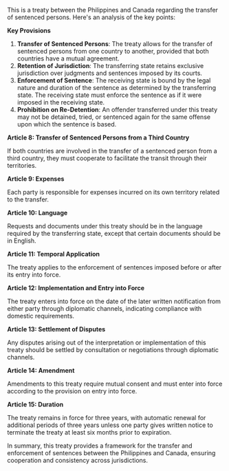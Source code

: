This is a treaty between the Philippines and Canada regarding the transfer of sentenced persons. Here's an analysis of the key points:

**Key Provisions**

1. **Transfer of Sentenced Persons**: The treaty allows for the transfer of sentenced persons from one country to another, provided that both countries have a mutual agreement.
2. **Retention of Jurisdiction**: The transferring state retains exclusive jurisdiction over judgments and sentences imposed by its courts.
3. **Enforcement of Sentence**: The receiving state is bound by the legal nature and duration of the sentence as determined by the transferring state. The receiving state must enforce the sentence as if it were imposed in the receiving state.
4. **Prohibition on Re-Detention**: An offender transferred under this treaty may not be detained, tried, or sentenced again for the same offense upon which the sentence is based.

**Article 8: Transfer of Sentenced Persons from a Third Country**

If both countries are involved in the transfer of a sentenced person from a third country, they must cooperate to facilitate the transit through their territories.

**Article 9: Expenses**

Each party is responsible for expenses incurred on its own territory related to the transfer.

**Article 10: Language**

Requests and documents under this treaty should be in the language required by the transferring state, except that certain documents should be in English.

**Article 11: Temporal Application**

The treaty applies to the enforcement of sentences imposed before or after its entry into force.

**Article 12: Implementation and Entry into Force**

The treaty enters into force on the date of the later written notification from either party through diplomatic channels, indicating compliance with domestic requirements.

**Article 13: Settlement of Disputes**

Any disputes arising out of the interpretation or implementation of this treaty should be settled by consultation or negotiations through diplomatic channels.

**Article 14: Amendment**

Amendments to this treaty require mutual consent and must enter into force according to the provision on entry into force.

**Article 15: Duration**

The treaty remains in force for three years, with automatic renewal for additional periods of three years unless one party gives written notice to terminate the treaty at least six months prior to expiration.

In summary, this treaty provides a framework for the transfer and enforcement of sentences between the Philippines and Canada, ensuring cooperation and consistency across jurisdictions.